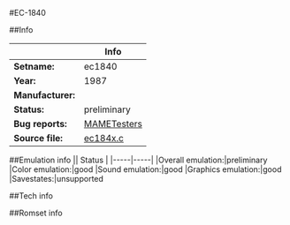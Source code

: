#EC-1840

##Info

||Info|
|-----|-----|
|**Setname:**|ec1840
|**Year:**|1987
|**Manufacturer:**|<unknown>
|**Status:**|preliminary
|**Bug reports:**|[MAMETesters](http://mametesters.org/view_all_set.php?type=1&temporary=y&search=ec184x.c)
|**Source file:**|[ec184x.c](https://github.com/mamedev/mame/blob/master/src/mess/drivers/ec184x.c)

##Emulation info
|| Status |
|-----|-----|
|Overall emulation:|preliminary
|Color emulation:|good
|Sound emulation:|good
|Graphics emulation:|good
|Savestates:|unsupported

##Tech info

##Romset info

<!--- START OF EDITED COMMENT DO NOT TOUCH TEXT ABOVE-->
